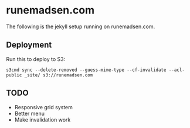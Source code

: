 runemadsen.com
==============

The following is the jekyll setup running on runemadsen.com. 


Deployment
----------

Run this to deploy to S3:

```bach
s3cmd sync --delete-removed --guess-mime-type --cf-invalidate --acl-public _site/ s3://runemadsen.com
```

TODO
----

- Responsive grid system
- Better menu
- Make invalidation work